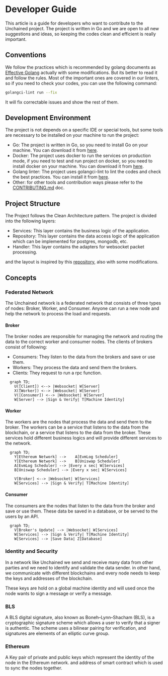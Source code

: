 
# Developer Guide

This article is a guide for developers who want to contribute to the Unchained project. The project is written in Go and we are open to all new suggestions and ideas, so keeping the codes clean and efficient is really important.

## Conventions

We follow the practices which is recommended by golang documents as [Effective Golang](https://go.dev/doc/effective_go) actually with some modifications. But its better to read it and follow the rules. Most of the important ones are covered in our linters, so if you need to check your codes, you can use the following command:

```bash
golangci-lint run --fix 
```
It will fix correctable issues and show the rest of them.

## Development Environment

The project is not depends on a specific IDE or special tools, but some tools are necessary to be installed on your machine to run the project:

- Go: The project is written in Go, so you need to install Go on your machine. You can download it from [here](https://golang.org/dl/).
- Docker: The project uses docker to run the services on production mode, if you need to test and run project on docker, so you need to install docker on your machine. You can download it from [here](https://docs.docker.com/get-docker/).
- Golang linter: The project uses golangci-lint to lint the codes and check the best practices. You can install it from [here](https://golangci-lint.run/welcome/install/).
- Other: for other tools and contribution ways please refer to the [CONTRIBUTING.md](CONTRIBUTING.md) doc.

## Project Structure

The Project follows the Clean Architecture pattern. The project is divided into the following layers:

- Services: This layer contains the business logic of the application.
- Repository: This layer contains the data access logic of the application which can be implemented for postgres, mongodb, etc.
- Handler: This layer contains the adapters for websocket packet processing.

and the layout is inspired by this [repository](https://github.com/evrone/go-clean-template), also with some modifications.

## Concepts

### Federated Network

The Unchained network is a federated network that consists of three types of nodes: Broker, Worker, and Consumer. Anyone can run a new node and help the network to process the load and requests.

#### Broker

The broker nodes are responsible for managing the network and routing the data to the correct worker and consumer nodes. The clients of brokers consist of following:

- Consumers: They listen to the data from the brokers and save or use them.
- Workers: They process the data and send them the brokers.
- Clients: They request to run a rpc function.

```mermaid
  graph TD;
    U([ٌClient]) <--> |Websocket| W[Server]
    X([ٌWorker]) <--> |Websocket| W[Server]
    V([Consumer]) <--> |Websocket| W[Server]
    W[Server] --> |Sign & Verify| T[Machine Identity]

```

#### Worker

The workers are the nodes that process the data and send them to the broker. The workers can be a service that listens to the data from the blockchain, or a service that listens to the data from the broker. These services hold different business logics and will provide different services to the network.
```mermaid
  graph TD;
    Y[Ethereum Network] -->    A[EvmLog Scheduler]
    Y[Ethereum Network] -->    B[Uniswap Scheduler]
    A[EvmLog Scheduler] --> |Every x sec| W[Services]
    B[Uniswap Scheduler] --> |Every x sec| W[Services]

    V[Broker] <--> |Websocket| W[Services]
    W[Services] --> |Sign & Verify| T[Machine Identity]

```

#### Consumer

The consumers are the nodes that listen to the data from the broker and save or use them. These data be saved in a database, or be served to the users by an API.

```mermaid
  graph TD;
    V[Broker's Update] --> |Websocket| W[Services]
    W[Services] --> |Sign & Verify| T[Machine Identity]
    W[Services] --> |Save Data| Z[Database]
```

### Identity and Security

In a network like Unchained we send and receive many data from other parties and we need to identify and validate the data sender. in other hand, we communicate with different blockchains and every node needs to keep the keys and addresses of the blockchain.

These keys are hold on a global machine identity and will used once the node wants to sign a message or verify a message.

### BLS

A BLS digital signature, also known as Boneh–Lynn–Shacham (BLS), is a cryptographic signature scheme which allows a user to verify that a signer is authentic. The scheme uses a bilinear pairing for verification, and signatures are elements of an elliptic curve group.

### Ethereum

A Key pair of private and public keys which represent the identity of the node in the Ethereum network. and address of smart contract which is used to sync the nodes together.